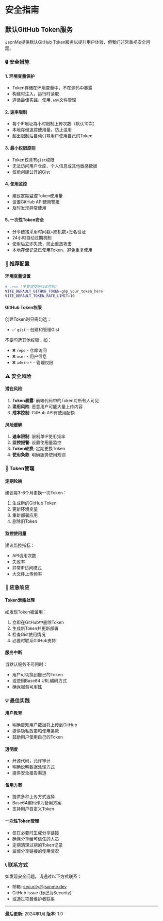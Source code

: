 # 安全指南

## 默认GitHub Token服务

JsonMe提供默认GitHub Token服务以提升用户体验，但我们非常重视安全问题。

### 🔒 安全措施

#### 1. 环境变量保护
- Token存储在环境变量中，不在源码中暴露
- 构建时注入，运行时读取
- 遵循最佳实践，使用`.env`文件管理

#### 2. 速率限制
- 每个IP地址每小时限制上传次数（默认10次）
- 本地存储追踪使用量，防止滥用
- 超出限制后自动引导用户使用自己的Token

#### 3. 最小权限原则
- Token仅具有`gist`权限
- 无法访问用户仓库、个人信息或其他敏感数据
- 仅能创建公开的Gist

#### 4. 使用监控
- 建议定期监控Token使用量
- 设置GitHub API使用警报
- 及时发现异常使用

#### 5. 一次性Token安全
- 分享链接采用时间戳+随机数+签名验证
- 24小时自动过期机制
- 使用后立即失效，防止重放攻击
- 本地存储记录已使用Token，避免重复使用

### 🎯 推荐配置

#### 环境变量设置
```bash
# .env (不要提交到版本控制)
VITE_DEFAULT_GITHUB_TOKEN=ghp_your_token_here
VITE_DEFAULT_TOKEN_RATE_LIMIT=10
```

#### GitHub Token权限
创建Token时只需勾选：
- ✅ `gist` - 创建和管理Gist

不要勾选其他权限，如：
- ❌ `repo` - 仓库访问
- ❌ `user` - 用户信息
- ❌ `admin:*` - 管理权限

### ⚠️ 安全风险

#### 潜在风险
1. **Token暴露**: 前端代码中的Token对所有人可见
2. **滥用风险**: 恶意用户可能大量上传内容
3. **成本控制**: GitHub API有使用配额

#### 风险缓解
1. **速率限制**: 限制单IP使用频率
2. **监控报警**: 设置使用量监控
3. **Token轮换**: 定期更换Token
4. **使用条款**: 明确服务使用规则

### 🔄 Token管理

#### 定期轮换
建议每3-6个月更换一次Token：
1. 生成新的GitHub Token
2. 更新环境变量
3. 重新部署应用
4. 删除旧Token

#### 监控使用量
建议监控指标：
- API调用次数
- 失败率
- 异常IP访问模式
- 大文件上传频率

### 🚨 应急响应

#### Token泄露处理
如发现Token被滥用：
1. 立即在GitHub中删除Token
2. 生成新Token并更新部署
3. 检查Gist使用情况
4. 必要时联系GitHub支持

#### 服务中断
当默认服务不可用时：
- 用户可切换到自己的Token
- 或使用Base64 URL编码方式
- 确保服务可用性

### 💡 最佳实践

#### 用户教育
- 明确告知用户数据将上传到GitHub
- 提供隐私政策和使用条款
- 鼓励用户使用自己的Token

#### 透明度
- 开源代码，允许审计
- 明确说明数据处理方式
- 提供安全报告渠道

#### 备用方案
- 提供多种上传方式选择
- Base64编码作为备用方案
- 支持用户自定义Token

#### 一次性Token管理
- 仅在必要时生成分享链接
- 确保分享给可信任的人员
- 定期清理过期的Token记录
- 监控分享链接的使用情况

### 📞 联系方式

如发现安全问题，请通过以下方式联系：
- 邮箱: security@jsonme.dev
- GitHub Issue (标记为Security)
- 或通过项目维护者联系

---

**最后更新**: 2024年1月
**版本**: 1.0 
